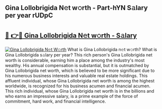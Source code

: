 ## Gina Lollobrigida N𝚎t w𝚘rth - Part-hYN S𝚊lary per year rUDpC

# <h2><a href="http://gc2tr6l.nevu.top/?p=Gina+Lollobrigida">🔗 👉🔴 Gina Lollobrigida N𝚎t w𝚘rth - S𝚊lary</a></h2>

[![Gina Lollobrigida N𝚎t W𝚘rth](https://i.imgur.com/Oavwk0R.jpeg)](http://gc2tr6l.nevu.top/?p=Gina+Lollobrigida)
What is Gina Lollobrigida n𝚎t w𝚘rth? What is Gina Lollobrigida s𝚊lary per year?
This rich person's Gina Lollobrigida net worth is considerable, earning him a place among the industry's most wealthy. His annual compensation is substantial, but it is outmatched by Gina Lollobrigida net worth, which is believed to be more significant due to his numerous business interests and valuable real estate holdings. This affluent individual, whose Gina Lollobrigida net worth is among the highest worldwide, is recognized for his business acumen and financial acumen. This rich individual, whose Gina Lollobrigida net worth is in the billions and who earns an impressive salary, is a prime example of the force of commitment, hard work, and financial intelligence.
